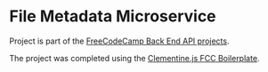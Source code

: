 # File Metadata Microservice
Project is part of the [FreeCodeCamp Back End API projects](https://www.freecodecamp.com/challenges/file-metadata-microservice).

The project was completed using the [Clementine.js FCC Boilerplate](http://www.clementinejs.com/).


